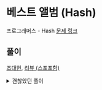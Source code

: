# 베스트 앨범 (Hash)
프로그래머스 - Hash
[문제 링크](https://programmers.co.kr/learn/courses/30/lessons/42579)

## 풀이
[조대현](1pha.py), [리뷰 (스포포함)](https://ooog.tistory.com/7)

<details>
<summary>괜찮았던 풀이</summary>
<pre>
def solution(genres, plays):
    answer = []
    dic = {}
    album_list = []
    for i in range(len(genres)):
        dic[genres[i]] = dic.get(genres[i], 0) + plays[i]
        album_list.append(album(genres[i], plays[i], i))

    dic = sorted(dic.items(), key=lambda dic:dic[1], reverse=True)
    album_list = sorted(album_list, reverse=True)



    while len(dic) > 0:
        play_genre = dic.pop(0)
        print(play_genre)
        cnt = 0;
        for ab in album_list:
            if play_genre[0] == ab.genre:
                answer.append(ab.track)
                cnt += 1
            if cnt == 2:
                break

    return answer

class album:
    def __init__(self, genre, play, track):
        self.genre = genre
        self.play = play
        self.track = track

    def __lt__(self, other):
        return self.play < other.play
    def __le__(self, other):
        return self.play <= other.play
    def __gt__(self, other):
        return self.play > other.play
    def __ge__(self, other):
        return self.play >= other.play
    def __eq__(self, other):
        return self.play == other.play
    def __ne__(self, other):
        return self.play != other.play
</pre>
</details>